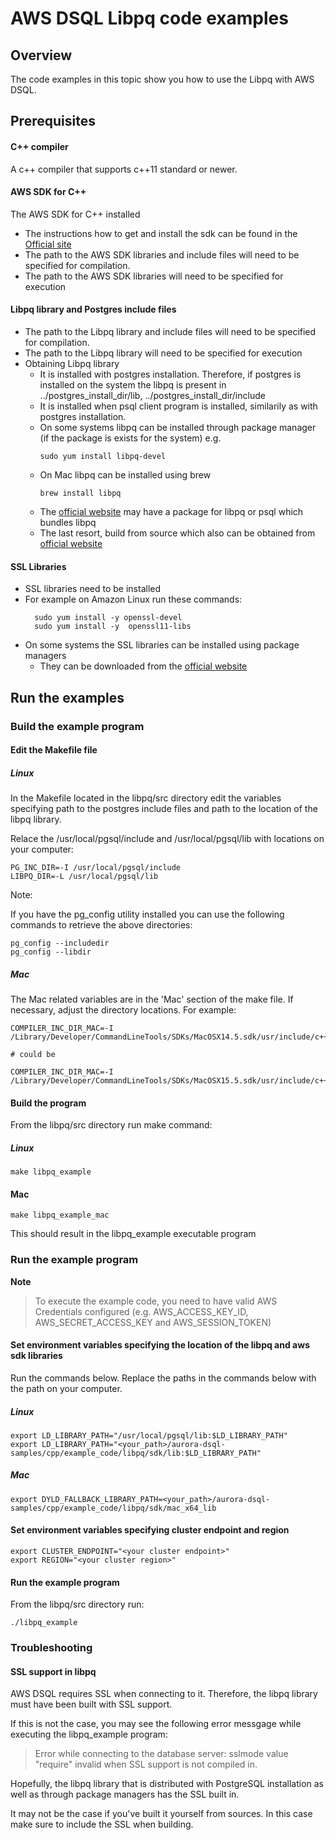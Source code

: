 # AWS DSQL Libpq code examples

## Overview

The code examples in this topic show you how to use the Libpq with AWS DSQL. 

## Prerequisites

#### C++ compiler 
A c++ compiler that supports c++11 standard or newer.

#### AWS SDK for C++
The AWS SDK for C++ installed

- The instructions how to get and install the sdk can be found in the [Official site](https://docs.aws.amazon.com/sdk-for-cpp/v1/developer-guide/welcome.html)
- The path to the AWS SDK libraries and include files will need to be specified for compilation.
- The path to the AWS SDK libraries will need to be specified for execution

#### Libpq library and Postgres include files

- The path to the Libpq library and include files will need to be specified for compilation.
- The path to the Libpq library will need to be specified for execution
- Obtaining Libpq library
    - It is installed with postgres installation. Therefore, if postgres is installed on the system the libpq is present in ../postgres_install_dir/lib, ../postgres_install_dir/include
    - It is installed when psql client program is installed, similarily as with postgres installation. 
    - On some systems libpq can be installed through package manager (if the package is exists for the system) e.g.
        ```
        sudo yum install libpq-devel
        ```
    - On Mac libpq can be installed using brew
        ```
        brew install libpq
        ```
    - The [official website](https://www.postgresql.org/download/) may have a package for libpq or psql which bundles libpq
    - The last resort, build from source which also can be obtained from [official website](https://www.postgresql.org/ftp/source/) 


#### SSL Libraries

- SSL libraries need to be installed
- For example on Amazon Linux run these commands:
    ```
      sudo yum install -y openssl-devel 
      sudo yum install -y  openssl11-libs 
    ```
- On some systems the SSL libraries can be installed using package managers
    - They can be downloaded from the [official website](https://openssl-library.org/source/index.html)


## Run the examples

### Build the example program

#### Edit the Makefile file

##### Linux 

In the Makefile located in the libpq/src directory edit the variables specifying path to the postgres include files and path to the location of the libpq library.

Relace the /usr/local/pgsql/include and /usr/local/pgsql/lib with locations on your computer:

```
PG_INC_DIR=-I /usr/local/pgsql/include
LIBPQ_DIR=-L /usr/local/pgsql/lib
```

Note:

If you have the pg_config utility installed you can use the following commands to retrieve the above directories:

```
pg_config --includedir
pg_config --libdir
```

##### Mac 

The Mac related variables are in the 'Mac' section of the make file.
If necessary, adjust the directory locations. 
For example:

```
COMPILER_INC_DIR_MAC=-I /Library/Developer/CommandLineTools/SDKs/MacOSX14.5.sdk/usr/include/c++/v1

# could be 

COMPILER_INC_DIR_MAC=-I /Library/Developer/CommandLineTools/SDKs/MacOSX15.5.sdk/usr/include/c++/v1
```

#### Build the program

From the libpq/src directory run make command:

##### Linux

```
make libpq_example
```

#### Mac 

```
make libpq_example_mac
```

This should result in the libpq_example executable program

### Run the example program

**Note**
> To execute the example code, you need to have valid AWS Credentials configured (e.g. AWS_ACCESS_KEY_ID, AWS_SECRET_ACCESS_KEY and AWS_SESSION_TOKEN)

#### Set environment variables specifying the location of the libpq and aws sdk libraries

Run the commands below.
Replace the paths in the commands below with the path on your computer.

##### Linux

```
export LD_LIBRARY_PATH="/usr/local/pgsql/lib:$LD_LIBRARY_PATH"
export LD_LIBRARY_PATH="<your_path>/aurora-dsql-samples/cpp/example_code/libpq/sdk/lib:$LD_LIBRARY_PATH"
```

##### Mac

```
export DYLD_FALLBACK_LIBRARY_PATH=<your_path>/aurora-dsql-samples/cpp/example_code/libpq/sdk/mac_x64_lib
```

#### Set environment variables specifying cluster endpoint and region

```
export CLUSTER_ENDPOINT="<your cluster endpoint>"
export REGION="<your cluster region>"
```

#### Run the example program

From the libpq/src directory run:

```
./libpq_example
```

### Troubleshooting

#### SSL support in libpq

AWS DSQL requires SSL when connecting to it. Therefore, the libpq library must have been built with SSL support.

If this is not the case, you may see the following error messgage while executing the libpq_example program:

>
>Error while connecting to the database server: sslmode value "require" invalid when SSL support is not compiled in.

Hopefully, the libpq library that is distributed with PostgreSQL installation as well as through package managers has the SSL built in. 

It may not be the case if you've built it yourself from sources. In this case make sure to include the SSL when building.

